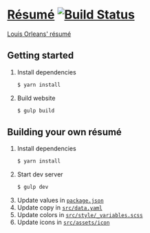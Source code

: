 # [Résumé](https://resume.orleans.io) [![Build Status](https://travis-ci.org/dudeofawesome/resume.svg?branch=master)](https://travis-ci.org/dudeofawesome/resume)
[Louis Orleans' résumé](https://resume.orleans.io)

## Getting started

1. Install dependencies
    ```bash
    $ yarn install
    ```
1. Build website
    ```bash
    $ gulp build
    ```

## Building your own résumé
1. Install dependencies
    ```bash
    $ yarn install
    ```
1. Start dev server
    ```bash
    $ gulp dev
    ```
1. Update values in [`package.json`](package.json)
1. Update copy in [`src/data.yaml`](src/data.yaml)
1. Update colors in [`src/style/_variables.scss`](src/style/_variables.scss)
1. Update icons in [`src/assets/icon`](src/assets/icon)
